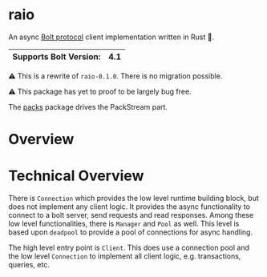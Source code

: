 # raio
An async  [Bolt protocol](https://7687.org/#bolt) client implementation written in Rust 🦀.

| Supports Bolt Version: | 4.1 |
| :----- | :---- |

⚠️ This is a rewrite of `raio-0.1.0`. There is no migration possible.

⚠️ This package has yet to proof to be largely bug free.



The [packs](https://github.com/aphorisme/packs-rs) package drives the PackStream part.

# Overview


# Technical Overview

There is `Connection` which provides the low level runtime building 
block, but does not implement any client logic. It provides the async
functionality to connect to a bolt server, send requests and read
responses. Among these low level functionalities, there is `Manager`
and `Pool` as well. This level is based upon `deadpool` to provide
a pool of connections for async handling.

The high level entry point is `Client`. This does use a connection
pool and the low level `Connection` to implement all client logic,
e.g. transactions, queries, etc.

